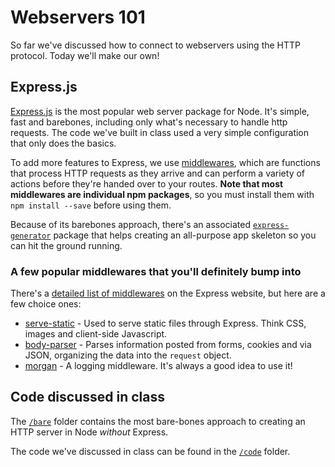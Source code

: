 # Webservers 101

So far we've discussed how to connect to webservers using the HTTP protocol.
Today we'll make our own!

## Express.js

[Express.js](http://expressjs.com) is the most popular web server package for
Node. It's simple, fast and barebones, including only what's necessary to handle
http requests. The code we've built in class used a very simple configuration
that only does the basics.

To add more features to Express, we use
[middlewares](http://expressjs.com/en/guide/using-middleware.html), which are
functions that process HTTP requests as they arrive and can perform a variety of
actions before they're handed over to your routes. **Note that most middlewares are individual npm packages**, so you must install them with `npm install --save` before using them.

Because of its barebones approach, there's an associated
[`express-generator`](http://expressjs.com/en/starter/generator.html) package
that helps creating an all-purpose app skeleton so you can hit the ground
running.

### A few popular middlewares that you'll definitely bump into

There's a [detailed list of middlewares](https://expressjs.com/en/resources/middleware.html) on the Express website, but here are a few choice ones:

* [serve-static](https://expressjs.com/en/resources/middleware/serve-static.html) - Used to serve static files through Express. Think CSS, images and client-side Javascript.
* [body-parser](https://expressjs.com/en/resources/middleware/body-parser.html) - Parses information posted from forms, cookies and via JSON, organizing the data into the `request` object.
* [morgan](https://expressjs.com/en/resources/middleware/morgan.html) - A logging middleware. It's always a good idea to use it!

## Code discussed in class

The [`/bare`](bare) folder contains the most bare-bones approach to creating an HTTP server in Node _without_ Express.

The code we've discussed in class can be found in the [`/code`](code) folder.
